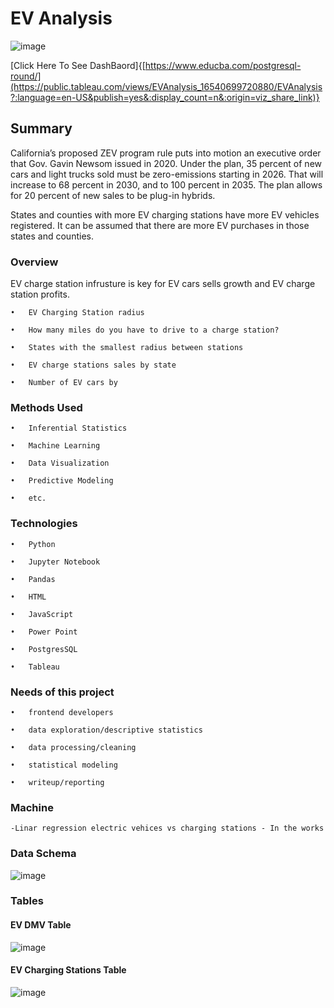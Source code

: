 # EV Analysis


![image](https://user-images.githubusercontent.com/96215773/172315088-079063a1-016f-4533-812c-e861d68f24aa.png)

[Click Here To See DashBaord]{[https://www.educba.com/postgresql-round/](https://public.tableau.com/views/EVAnalysis_16540699720880/EVAnalysis?:language=en-US&publish=yes&:display_count=n&:origin=viz_share_link)}


## Summary
  California’s proposed ZEV program rule puts into motion an executive order that Gov. Gavin Newsom issued in 2020. Under the plan, 35 percent of new cars and light trucks sold      must be zero-emissions starting in 2026. That will increase to 68 percent in 2030, and to 100 percent in 2035. The plan allows for 20 percent of new sales to be    plug-in hybrids.

  States and counties with more EV charging stations have more EV vehicles registered. It can be assumed that there are more EV purchases in those states and counties.
  
### Overview
  
  EV charge station infrusture is key for EV cars sells growth and EV charge station profits.
  
    •	EV Charging Station radius

    •	How many miles do you have to drive to a charge station?

    •	States with the smallest radius between stations

    •	EV charge stations sales by state

    •	Number of EV cars by
   
### Methods Used

    •	Inferential Statistics

    •	Machine Learning

    •	Data Visualization

    •	Predictive Modeling

    •	etc.

### Technologies

    •	Python

    •	Jupyter Notebook

    •	Pandas

    •	HTML

    •	JavaScript

    •	Power Point

    •	PostgresSQL

    •	Tableau

   
 ### Needs of this project
 
    •	frontend developers

    •	data exploration/descriptive statistics

    •	data processing/cleaning

    •	statistical modeling

    •	writeup/reporting
    
### Machine
  
    -Linar regression electric vehices vs charging stations - In the works

### Data Schema
 
  ![image](https://user-images.githubusercontent.com/96215773/170896938-7f493290-acdb-4bb0-9956-c2412409db0d.png)

### Tables

#### EV DMV Table

  ![image](https://user-images.githubusercontent.com/96215773/170397024-e1fc6417-d14a-4275-a98f-99023b21b41a.png)

#### EV Charging Stations Table

  ![image](https://user-images.githubusercontent.com/96215773/170398451-6b0ba983-3c52-4d9d-b17d-e9985fdf0954.png)


